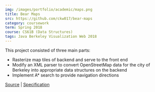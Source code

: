 ```yaml
---
img: /images/portfolio/academic/maps.png
title: Bear Maps
src: https://github.com/ckw017/bear-maps
category: coursework
term: Spring 2018
course: CS61B (Data Structures)
tags: Java Berkeley Visualization Web 2018
---
```


This project consisted of three main parts:

* Rasterize map tiles of backend and serve to the front end
* Modify an XML parser to convert OpenStreetMap data for the city of Berkeley into appropriate data structures on the backend
* Implement A* search to provide navigation directions

[Source](https://github.com/ckw017/bear-maps/) |
[Specification](https://sp18.datastructur.es/materials/proj/proj3/proj3)